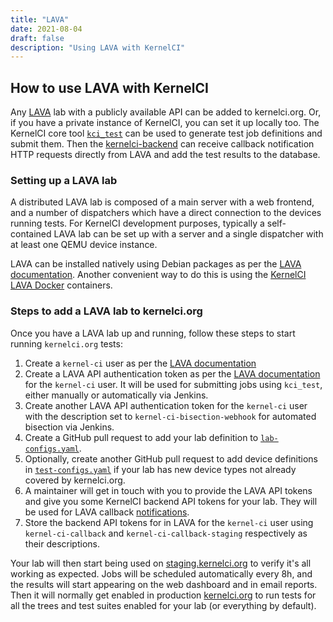 ```yaml
---
title: "LAVA"
date: 2021-08-04
draft: false
description: "Using LAVA with KernelCI"
---
```


## How to use LAVA with KernelCI

Any [LAVA](https://www.lavasoftware.org/) lab with a publicly available API can
be added to kernelci.org.  Or, if you have a private instance of KernelCI, you
can set it up locally too.  The KernelCI core tool [`kci_test`](kci_test.md)
can be used to generate test job definitions and submit them.  Then the
[kernelci-backend](https://github.com/kernelci/kernelci-backend) can receive
callback notification HTTP requests directly from LAVA and add the test results
to the database.


### Setting up a LAVA lab

A distributed LAVA lab is composed of a main server with a web frontend, and a
number of dispatchers which have a direct connection to the devices running
tests.  For KernelCI development purposes, typically a self-contained LAVA lab
can be set up with a server and a single dispatcher with at least one QEMU
device instance.

LAVA can be installed natively using Debian packages as per the [LAVA
documentation](https://docs.lavasoftware.org/lava/pipeline-server.html).
Another convenient way to do this is using the [KernelCI LAVA
Docker](https://github.com/kernelci/lava-docker) containers.


### Steps to add a LAVA lab to kernelci.org

Once you have a LAVA lab up and running, follow these steps to start running
`kernelci.org` tests:

1. Create a `kernel-ci` user as per the [LAVA
documentation](https://docs.lavasoftware.org/lava/simple-admin.html#index-11)
1. Create a LAVA API authentication token as per the [LAVA
documentation](https://docs.lavasoftware.org/lava/first_steps.html#index-1) for
the `kernel-ci` user.  It will be used for submitting jobs using `kci_test`,
either manually or automatically via Jenkins.
1. Create another LAVA API authentication token for the `kernel-ci` user with
   the description set to `kernel-ci-bisection-webhook` for automated
   bisection via Jenkins.
1. Create a GitHub pull request to add your lab definition to
   [`lab-configs.yaml`](https://github.com/kernelci/kernelci-core/blob/main/config/core/lab-configs.yaml).
1. Optionally, create another GitHub pull request to add device definitions in
   [`test-configs.yaml`](https://github.com/kernelci/kernelci-core/blob/main/config/core/test-configs.yaml)
   if your lab has new device types not already covered by kernelci.org.
1. A maintainer will get in touch with you to provide the LAVA API tokens and
   give you some KernelCI backend API tokens for your lab.  They will be used
   for LAVA callback
   [notifications](https://docs.lavasoftware.org/lava/user-notifications.html#index-0).
1. Store the backend API tokens for in LAVA for the `kernel-ci` user using
   `kernel-ci-callback` and `kernel-ci-callback-staging` respectively as their
   descriptions.

Your lab will then start being used on
[staging.kernelci.org](https://staging.kernelci.org) to verify it's all working
as expected.  Jobs will be scheduled automatically every 8h, and the results
will start appearing on the web dashboard and in email reports.  Then it will
normally get enabled in production [kernelci.org](https://kernelci.org) to run
tests for all the trees and test suites enabled for your lab (or everything by
default).
